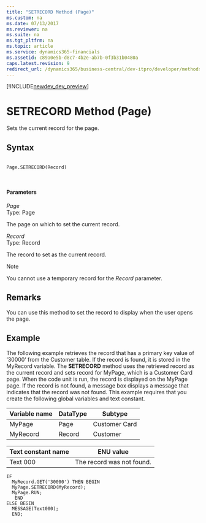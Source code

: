 ```yaml
---
title: "SETRECORD Method (Page)"
ms.custom: na
ms.date: 07/13/2017
ms.reviewer: na
ms.suite: na
ms.tgt_pltfrm: na
ms.topic: article
ms.service: dynamics365-financials
ms.assetid: c89a0e5b-d8c7-4b2e-ab7b-0f3b31b0480a
caps.latest.revision: 9
redirect_url: /dynamics365/business-central/dev-itpro/developer/methods/devenv-al-method-reference
---
```


[!INCLUDE[newdev_dev_preview](../includes/newdev_dev_preview.md)]

# SETRECORD Method (Page)
Sets the current record for the page.  
  
## Syntax  
  
```vb  
  
Page.SETRECORD(Record)  
```  
  
```c#  
  
```  
  
#### Parameters  
 *Page*  
 Type: Page  
  
 The page on which to set the current record.  
  
 *Record*  
 Type: Record  
  
 The record to set as the current record.  
  
> [!NOTE]  
>  You cannot use a temporary record for the *Record* parameter.  
  
## Remarks  
 You can use this method to set the record to display when the user opens the page.  
  
## Example  
 The following example retrieves the record that has a primary key value of ‘30000’ from the Customer table. If the record is found, it is stored in the MyRecord variable. The **SETRECORD** method uses the retrieved record as the current record and sets record for MyPage, which is a Customer Card page. When the code unit is run, the record is displayed on the MyPage page. If the record is not found, a message box displays a message that indicates that the record was not found. This example requires that you create the following global variables and text constant.  
  
|Variable name|DataType|Subtype|  
|-------------------|--------------|-------------|  
|MyPage|Page|Customer Card|  
|MyRecord|Record|Customer|  
  
|Text constant name|ENU value|  
|------------------------|---------------|  
|Text 000|The record was not found.|  
  
```  
IF  
  MyRecord.GET('30000') THEN BEGIN  
  MyPage.SETRECORD(MyRecord);  
  MyPage.RUN;  
   END  
ELSE BEGIN  
  MESSAGE(Text000);  
  END;  
```